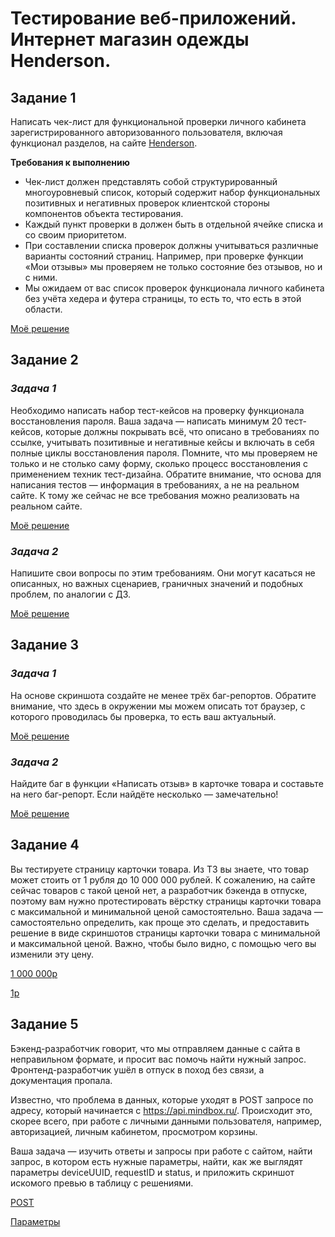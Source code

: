 # Тестирование веб-приложений. Интернет магазин одежды Henderson.

## **Задание 1**

Написать чек-лист для функциональной проверки личного кабинета зарегистрированного авторизованного пользователя, включая функционал разделов, на сайте [Henderson](https://henderson.ru/).

**Требования к выполнению**

* Чек-лист должен представлять собой структурированный многоуровневый список, который содержит набор функциональных позитивных и негативных проверок клиентской стороны компонентов объекта тестирования.
* Каждый пункт проверки в должен быть в отдельной ячейке списка и со своим приоритетом.
* При составлении списка проверок должны учитываться различные варианты состояний страниц. Например, при проверке функции «Мои отзывы» мы проверяем не только состояние без отзывов, но и с ними.
* Мы ожидаем от вас список проверок функционала личного кабинета без учёта хедера и футера страницы, то есть то, что есть в этой области.

[Моё решение](https://docs.google.com/spreadsheets/d/1CpdTOzJdDAapD-BlsG6T2NsnJf38IgsZzmDxzPNecJs/edit#gid=502884428)

## **Задание 2**

### _Задача 1_

Необходимо написать набор тест-кейсов на проверку функционала восстановления пароля.
Ваша задача — написать минимум 20 тест-кейсов, которые должны покрывать всё, что описано в требованиях по ссылке, учитывать позитивные и негативные кейсы и включать в себя полные циклы восстановления пароля. Помните, что мы проверяем не только и не столько саму форму, сколько процесс восстановления с применением техник тест-дизайна. Обратите внимание, что основа для написания тестов — информация в требованиях, а не на реальном сайте. К тому же сейчас не все требования можно реализовать на реальном сайте.

[Моё решение](https://docs.google.com/spreadsheets/d/1LdF5M5FPTDbIGlqyh7JwJVL4cfhZ4H2piC3qw129dSI/edit?usp=sharing)

### _Задача 2_

Напишите свои вопросы по этим требованиям. Они могут касаться не описанных, но важных сценариев, граничных значений и подобных проблем, по аналогии с ДЗ.

[Моё решение](https://docs.google.com/document/d/1awD8KuWN_lLp30eXidrCko7D3rp68WZfsxAyHeghopM/edit?usp=sharing)

## **Задание 3**

### _Задача 1_

На основе скриншота создайте не менее трёх баг-репортов. Обратите внимание, что здесь в окружении мы можем описать тот браузер, с которого проводилась бы проверка, то есть ваш актуальный.

[Моё решение](https://docs.google.com/spreadsheets/d/1T8Lt3j91oOtxKTgZeRmpoodRjO14Nk5BjyfmnGzpuos/edit?usp=sharing)

### _Задача 2_

Найдите баг в функции «Написать отзыв» в карточке товара и составьте на него баг-репорт. Если найдёте несколько — замечательно!

[Моё решение](https://docs.google.com/spreadsheets/d/1ldp7bu97rQPvJyBN1DGxe3wAXHnZGQBZzcIcjyVTr2Q/edit?usp=sharing)

## **Задание 4**

Вы тестируете страницу карточки товара. Из ТЗ вы знаете, что товар может стоить от 1 рубля до 10 000 000 рублей. К сожалению, на сайте сейчас товаров с такой ценой нет, а разработчик бэкенда в отпуске, поэтому вам нужно протестировать вёрстку страницы карточки товара с максимальной и минимальной ценой самостоятельно. Ваша задача — самостоятельно определить, как проще это сделать, и предоставить решение в виде скриншотов страницы карточки товара с минимальной и максимальной ценой. Важно, чтобы было видно, с помощью чего вы изменили эту цену.

[1 000 000р](https://drive.google.com/file/d/1yA0Vb5uczhTb_M1jz5_b38UcL5dhibWX/view?usp=sharing)

[1р](https://drive.google.com/file/d/1yA0Vb5uczhTb_M1jz5_b38UcL5dhibWX/view?usp=sharing)

## **Задание 5**

Бэкенд-разработчик говорит, что мы отправляем данные с сайта в неправильном формате, и просит вас помочь найти нужный запрос. Фронтенд-разработчик ушёл в отпуск в поход без связи, а документация пропала.

Известно, что проблема в данных, которые уходят в POST запросе по адресу, который начинается с https://api.mindbox.ru/. Происходит это, скорее всего, при работе с личными данными пользователя, например, авторизацией, личным кабинетом, просмотром корзины.

Ваша задача — изучить ответы и запросы при работе с сайтом, найти запрос, в котором есть нужные параметры, найти, как же выглядят параметры deviceUUID, requestID и status, и приложить скриншот искомого превью в таблицу с решениями.

[POST](https://drive.google.com/file/d/1wpz6izoca9_qSCDKRqsDiwTv7YGKOhaD/view?usp=sharing)

[Параметры](https://drive.google.com/file/d/1qmO7308_eGj1bLxcrxV6exQ6j1-K7jZz/view?usp=sharing)
